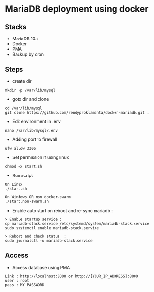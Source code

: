 # MariaDB deployment using docker

## Stacks

- MariaDB 10.x
- Docker
- PMA
- Backup by cron

## Steps

- create dir

```shell
mkdir -p /var/lib/mysql
```

- goto dir and clone

```shell
cd /var/lib/mysql
git clone https://github.com/rendyproklamanta/docker-mariadb.git .
```

- Edit environment in .env

```shell
nano /var/lib/mysql/.env
```

- Adding port to firewall

```shell
ufw allow 3306
```

- Set permission if using linux

```shell
chmod +x start.sh
```

- Run script

```shell
On Linux
./start.sh

On Windows OR non docker-swarm
./start.non-swarm.sh
```

- Enable auto start on reboot and re-sync mariadb :

```shell
> Enable startup service :
cp mariadb-stack.service /etc/systemd/system/mariadb-stack.service
sudo systemctl enable mariadb-stack.service

> Reboot and check status  :
sudo journalctl -u mariadb-stack.service
```

## Access

- Access database using PMA

```shell
Link : http://localhost:8000 or http://[YOUR_IP_ADDRESS]:8000
user : root
pass : MY_PASSWORD
```
